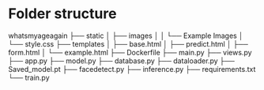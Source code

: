 # Folder structure
whatsmyageagain
├── static
│   ├── images
│   │   └── Example Images
│   └── style.css
├── templates
│   ├── base.html
│   ├── predict.html
│   ├── form.html
│   └── example.html
├── Dockerfile
├── main.py
├── views.py
├── app.py
├── model.py
├── database.py
├── dataloader.py
├── Saved_model.pt
├── facedetect.py
├── inference.py
├── requirements.txt
└── train.py
